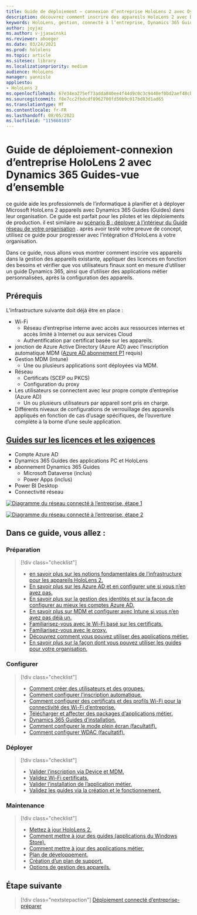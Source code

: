 ```yaml
---
title: Guide de déploiement – connexion d’entreprise HoloLens 2 avec Dynamics 365 Guides-vue d’ensemble
description: découvrez comment inscrire des appareils HoloLens 2 avec Dynamics 365 Guides sur un réseau connecté à l’entreprise.
keywords: HoloLens, gestion, connecté à l’entreprise, Dynamics 365 Guides, AAD, Azure AD, MDM, gestion des appareils mobiles
author: joyjaz
ms.author: v-jjaswinski
ms.reviewer: aboeger
ms.date: 03/24/2021
ms.prod: hololens
ms.topic: article
ms.sitesec: library
ms.localizationpriority: medium
audience: HoloLens
manager: yannisle
appliesto:
- HoloLens 2
ms.openlocfilehash: 67e34ea275ef73adda840ee4f44d9c0c3c9440ef0bd2aef48cb7aaa971219220
ms.sourcegitcommit: f8e7cc2fbdcdf8962700fd50b9c017bd83d1ad65
ms.translationtype: MT
ms.contentlocale: fr-FR
ms.lasthandoff: 08/05/2021
ms.locfileid: "115660103"
---
```

# <a name="deployment-guide---corporate-connected-hololens-2-with-dynamics-365-guides---overview"></a>Guide de déploiement-connexion d’entreprise HoloLens 2 avec Dynamics 365 Guides-vue d’ensemble

ce guide aide les professionnels de l’informatique à planifier et à déployer Microsoft HoloLens 2 appareils avec Dynamics 365 Guides (Guides) dans leur organisation. Ce guide est parfait pour les pilotes et les déploiements de production. il est similaire au [scénario B : déployer à l’intérieur du Guide réseau de votre organisation](/hololens/common-scenarios#scenario-b-deploy-inside-your-organizations-network) . après avoir testé votre preuve de concept, utilisez ce guide pour progresser avec l’intégration d’HoloLens à votre organisation.

Dans ce guide, nous allons vous montrer comment inscrire vos appareils dans la gestion des appareils existante, appliquer des licences en fonction des besoins et vérifier que vos utilisateurs finaux sont en mesure d’utiliser un guide Dynamics 365, ainsi que d’utiliser des applications métier personnalisées, après la configuration des appareils. 

## <a name="prerequisites"></a>Prérequis

L’infrastructure suivante doit déjà être en place :
- Wi-Fi
    - Réseau d’entreprise interne avec accès aux ressources internes et accès limité à Internet ou aux services Cloud
    - Authentification par certificat basée sur les appareils.
- jonction de Azure Active Directory (Azure AD) avec l’inscription automatique MDM ([Azure AD abonnement P1](/azure/active-directory/fundamentals/active-directory-whatis) requis)
- Gestion MDM (Intune)
    - Une ou plusieurs applications sont déployées via MDM.
- Réseau 
    - Certificats (SCEP ou PKCS)
    - Configuration du proxy
- Les utilisateurs se connectent avec leur propre compte d’entreprise (Azure AD)
    - Un ou plusieurs utilisateurs par appareil sont pris en charge.
- Différents niveaux de configurations de verrouillage des appareils appliqués en fonction de cas d’usage spécifiques, de l’ouverture complète à la borne d’une seule application.

## <a name="guides-licensing-and-requirements"></a>[Guides sur les licences et les exigences](/dynamics365/mixed-reality/guides/requirements#licensing-and-product-requirements)

- Compte Azure AD
- Dynamics 365 Guides des applications PC et HoloLens
- abonnement Dynamics 365 Guides
    - Microsoft Dataverse (inclus)
    - Power Apps (inclus)
- Power BI Desktop
- Connectivité réseau

[![Diagramme du réseau connecté à l’entreprise, étape 1 ](./images/deployment-guides-revised-scenario-b-01-1.png)](./images/deployment-guides-revised-scenario-b-01-1.png#lightbox)

[![Diagramme du réseau connecté à l’entreprise, étape 2 ](./images/deployment-guides-revised-scenario-b-02-1.png)](./images/deployment-guides-revised-scenario-b-02-1.png#lightbox)

## <a name="in-this-guide-you-will"></a>Dans ce guide, vous allez :
### <a name="prepare"></a>Préparation
> [!div class="checklist"]
>- [en savoir plus sur les notions fondamentales de l’infrastructure pour les appareils HoloLens 2.](hololens2-corp-connected-prepare.md#infrastructure-essentials)
>- [En savoir plus sur les Azure AD et en configurer une si vous n’en avez pas.](hololens2-corp-connected-prepare.md#azure-active-directory)
>- [En savoir plus sur la gestion des identités et sur la façon de configurer au mieux les comptes Azure AD.](hololens2-corp-connected-prepare.md#identity-management)
>- [En savoir plus sur MDM et configurer avec Intune si vous n’en avez pas déjà un.](hololens2-corp-connected-prepare.md#mobile-device-management)
>- [Familiarisez-vous avec le Wi-Fi basé sur les certificats.](hololens2-corp-connected-prepare.md#certificates)
>- [Familiarisez-vous avec le proxy.](hololens2-corp-connected-prepare.md#proxy)
>- [Découvrez comment vous pouvez utiliser des applications métier.](hololens2-corp-connected-prepare.md#line-of-business-apps)
>- [En savoir plus sur la façon dont vous pouvez utiliser les guides pour votre organisation.](hololens2-corp-connected-prepare.md#guides-playbook)
### <a name="configure"></a>Configurer
> [!div class="checklist"]
>- [Comment créer des utilisateurs et des groupes.](hololens2-corp-connected-configure.md#azure-users-and-groups)
>- [Comment configurer l’inscription automatique.](hololens2-corp-connected-configure.md#auto-enrollment-on-hololens-2)
>- [Comment configurer des certificats et des profils Wi-Fi pour la connectivité des Wi-Fi d’entreprise.](hololens2-corp-connected-configure.md#corporate-wi-fi-connectivity)
>- [Télécharger et affecter des packages d’applications métier.](hololens2-corp-connected-configure.md#app-deployment)
>- [Dynamics 365 Guides d’installation.](hololens2-corp-connected-configure.md#setup-guides-application-licenses-dataverse-and-authoring)
>- [Comment configurer le mode plein écran (facultatif).](hololens2-corp-connected-configure.md#optional-kiosk-mode)
>- [Comment configurer WDAC (facultatif).](hololens2-corp-connected-configure.md#optional-wdac)
### <a name="deploy"></a>Déployer
> [!div class="checklist"]
>-  [Valider l’inscription via Device et MDM.](hololens2-corp-connected-deploy.md#enrollment-validation)
>-  [Validez Wi-Fi certificats.](hololens2-corp-connected-deploy.md#wi-fi-certificate-validation)
>-  [Valider l’installation de l’application métier.](hololens2-corp-connected-deploy.md#validate-lob-app-install)
>-  [Validez les guides via la création et le fonctionnement.](hololens2-corp-connected-deploy.md#validate-dynamics-365-guides)
### <a name="maintain"></a>Maintenance
> [!div class="checklist"]
>- [Mettez à jour HoloLens 2.](hololens2-corp-connected-maintain.md#update-hololens)
>- [Comment mettre à jour des guides (applications du Windows Store).](hololens2-corp-connected-maintain.md#how-to-update-dynamics-365-guides-and-other-store-apps)
>- [Comment mettre à jour des applications métier.](hololens2-corp-connected-maintain.md#how-to-update-lob-apps) 
>- [Plan de développement.](hololens2-corp-connected-maintain.md#development-plan) 
>- [Création d’un plan de support.](hololens2-corp-connected-maintain.md#support-plan)
>- [Options de gestion des appareils.](hololens2-corp-connected-maintain.md#device-management)

## <a name="next-step"></a>Étape suivante 
> [!div class="nextstepaction"]
> [Déploiement connecté d’entreprise-préparer](hololens2-corp-connected-prepare.md)
